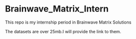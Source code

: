 # Brainwave_Matrix_Intern
This repo is my internship period in Brainwave Matrix Solutions

The datasets are over 25mb.I will provide the link to them.
